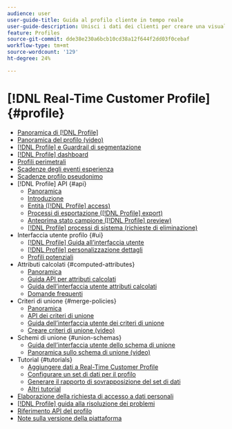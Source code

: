 ```yaml
---
audience: user
user-guide-title: Guida al profilo cliente in tempo reale
user-guide-description: Unisci i dati dei clienti per creare una visualizzazione unificata delle interazioni dei clienti nei diversi canali.
feature: Profiles
source-git-commit: dde38e230a6bcb10cd38a12f644f2dd03f0cebaf
workflow-type: tm+mt
source-wordcount: '129'
ht-degree: 24%

---
```



# [!DNL Real-Time Customer Profile] {#profile}

* [Panoramica di [!DNL Profile]](home.md)
* [Panoramica del profilo (video)](video/profile-overview.md)
* [[!DNL Profile] e Guardrail di segmentazione](guardrails.md)
* [[!DNL Profile] dashboard](ui/profile-dashboard.md)
* [Profili perimetrali](edge-profiles.md)
* [Scadenze degli eventi esperienza](event-expirations.md)
* [Scadenze profilo pseudonimo](pseudonymous-profiles.md)
* [!DNL Profile] API {#api}
   * [Panoramica](api/overview.md)
   * [Introduzione](api/getting-started.md)
   * [Entità ([!DNL Profile] access)](api/entities.md)
   * [Processi di esportazione ([!DNL Profile] export)](api/export-jobs.md)
   * [Anteprima stato campione ([!DNL Profile] preview)](api/preview-sample-status.md)
   * [[!DNL Profile] processi di sistema (richieste di eliminazione)](api/profile-system-jobs.md)
* Interfaccia utente profilo {#ui}
   * [[!DNL Profile] Guida all’interfaccia utente](ui/user-guide.md)
   * [[!DNL Profile] personalizzazione dettagli](ui/profile-customization.md)
   * [Profili potenziali](ui/prospect-profile.md)
* Attributi calcolati {#computed-attributes}
   * [Panoramica](computed-attributes/overview.md)
   * [Guida API per attributi calcolati](computed-attributes/api.md)
   * [Guida dell’interfaccia utente attributi calcolati](computed-attributes/ui.md)
   * [Domande frequenti](computed-attributes/faq.md)
* Criteri di unione {#merge-policies}
   * [Panoramica](merge-policies/overview.md)
   * [API dei criteri di unione](api/merge-policies.md)
   * [Guida dell’interfaccia utente dei criteri di unione](merge-policies/ui-guide.md)
   * [Creare criteri di unione (video)](video/create-merge-policies.md)
* Schemi di unione {#union-schemas}
   * [Guida dell’interfaccia utente dello schema di unione](ui/union-schema.md)
   * [Panoramica sullo schema di unione (video)](video/union-schemas-overview.md)
* Tutorial {#tutorials}
   * [Aggiungere dati a Real-Time Customer Profile](tutorials/add-profile-data.md)
   * [Configurare un set di dati per il profilo](tutorials/dataset-configuration.md)
   * [Generare il rapporto di sovrapposizione del set di dati](tutorials/dataset-overlap-report.md)
   * [Altri tutorial](https://experienceleague.adobe.com/docs/platform-learn/tutorials/overview.html?lang=it)
* [Elaborazione della richiesta di accesso a dati personali](privacy.md)
* [[!DNL Profile] guida alla risoluzione dei problemi](troubleshooting.md)
* [Riferimento API del profilo](https://www.adobe.com/go/profile-apis-en)
* [Note sulla versione della piattaforma](https://www.adobe.com/go/platform-release-notes-it)
